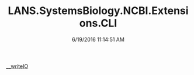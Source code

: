 ﻿---
title: LANS.SystemsBiology.NCBI.Extensions.CLI
date: 6/19/2016 11:14:51 AM
---

[__writeIO](T-LANS.SystemsBiology.NCBI.Extensions.CLI.__writeIO.html)
